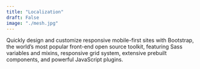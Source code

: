 ```yaml
---
title: "Localization"
draft: False
image: "./mesh.jpg"
---
```


Quickly design and customize responsive mobile-first sites with Bootstrap, the world’s most popular front-end open source toolkit, featuring Sass variables and mixins, responsive grid system, extensive prebuilt components, and powerful JavaScript plugins.
